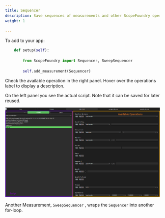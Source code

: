 ```yaml
---
title: Sequencer
description: Save sequences of measurements and other ScopeFoundry operations for later reuse.
weight: 1

---
```


To add to your app:

```python
    def setup(self):

        from ScopeFoundry import Sequencer, SweepSequencer

        self.add_measurement(Sequencer)
```

Check the available operation in the right panel. Hover over the operations label to display a description. 

On the left panel you see the actual script. Note that it can be saved for later reused.

![overview](overview.png)

Another Measurement, `SweepSequencer` , wraps the `Sequencer` into another for-loop.